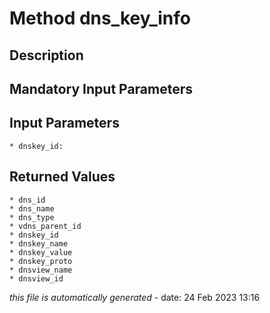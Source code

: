 # Method dns_key_info

## Description
	

## Mandatory Input Parameters

## Input Parameters
	* dnskey_id:

## Returned Values
	* dns_id
	* dns_name
	* dns_type
	* vdns_parent_id
	* dnskey_id
	* dnskey_name
	* dnskey_value
	* dnskey_proto
	* dnsview_name
	* dnsview_id


*this file is automatically generated* - date: 24 Feb 2023 13:16